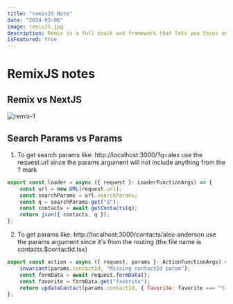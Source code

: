 ```yaml
---
title: "remixJS Note"
date: "2024-03-06"
image: remixJS.jpg
description: Remix is a full stack web framework that lets you focus on the user interface and work back through web standards to deliver a fast, slick, and resilient user experience. People are gonna love using your stuff.
isFeatured: true
---
```


# RemixJS notes

## Remix vs NextJS
![remix-1](remix-1.png)

## Search Params vs Params

1. To get search params like: http://localhost:3000/?q=alex use the request.url since the params argument will not include anything from the ? mark
```javascript
export const loader = async ({ request }: LoaderFunctionArgs) => {
    const url = new URL(request.url);
    const searchParams = url.searchParams;
    const q = searchParams.get("q");
    const contacts = await getContacts(q);
    return json({ contacts, q });
};
```
2. To get params like: http://localhost:3000/contacts/alex-anderson use the params argument since it's from the routing (the file name is contacts.$contactId.tsx)
```javascript
export const action = async ({ request, params }: ActionFunctionArgs) => {
    invariant(params.contactId, "Missing contactId param");
    const formData = await request.formData();
    const favorite = formData.get("favorite");
    return updateContact(params.contactId, { favorite: favorite === "true" });
};
```

